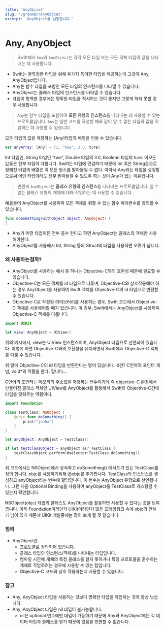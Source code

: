 ```yaml
---
title: 'AnyObjcet'
slug: '/grammar/AnyObjcet'
excerpt: 'AnyObjcet를 설명합니다.'
---
```


# Any, AnyObject

> Swift에서 `Any`와 `AnyObject`는 각각 모든 타입 또는 모든 객체 타입의 값을 나타내는 데 사용합니다.
> 
- Swift는 불특정한 타입을 위해 두가지 특이한 타입을 제공하는데 그것이 Any, AnyObject입니다.
- Any는 함수 타입을 포함한 모든 타입의 인스턴스를 나타낼 수 있습니다.
- AnyObject는 클래스 타입의 인스턴스를 나타낼 수 있습니다.
- 타입이 명백한 경우에는 명확한 타입을 적시하는 것이 좋지만 그렇게 하지 못할 경우 사용합니다.

> `Any`는 함수 타입을 포함하여 **모든 유형의 인스턴스**를 나타내는 데 사용할 수 있는 프로토콜입니다. `Any`는 일반 코드를 작성할 때와 같이 알 수 없는 타입의 값을 작업하는 데 사용할 수 있습니다.
> 

모든 타입의 값을 저장하는 [Any]타입의 배열을 만들 수 있습니다.

```swift
var anyArray: [Any] = [1, "tow", 3.0, ture]
```

Int 타입인, String 타입인 “two”, Double 타입의 3.0, Boolean 타입의 ture.
이모든 값들은 전부 타입이 다릅니다. Swift는 타입에 민감하기 때문에 Int 혹은 String등으로 정해진 타입의 배열은 이 모든 원소를 받아들일 수 없다. 따라서 Any라는 타입을 설정함으로써 어떤 타입이라도 전부 받아들일 수 있도록 하는 것이 Any가 있는 이유입니다.

> 반면에 `AnyObject`는 **클래스 유형의 인스턴스**를 나타내는 프로토콜입니다. 알 수 없는 클래스 유형의 개체에 대해 작업하는 데 사용할 수 있습니다.
> 

예를들어 AnyObject를 사용하여 모든 객체를 취할 수 있는 함수 매개변수를 정의할 수 있습니다. 

```swift
func doSomething(withObject object: AnyObject) {
}
```

- Any가 어떤 타입이든 전부 흡수 한다고 하면 AnyObject는 클래스의 객체만 사용해야한다.
- AnyObject를 사용해서 Int, String 등의 Struct의 타입을 사용하면 오류가 납니다.

### 왜 사용하는걸까?

- AnyObject를 사용하는 예시 중 하나는 Objective-C와의 호환성 때문에 필요할 수 있습니다.
- Objective-C는 모든 객체를 id 타입으로 다루며, Objective-C와 상호작용해야 하는 경우 AnyObject를 사용하여 Swift 객체를 Objective-C의 id 타입으로 변환할 수 있습니다.
- Objective-C로 작성된 라이브러리를 사용하는 경우, Swift 코드에서 Objective-C 객체를 사용해야할 때가 있습니다. 이 경우, Swift에서는 AnyObject를 사용하여 Objective-C 객체를 다룹니다.

```swift
import UIKit

let view: AnyObject = UIView()
```

위의 예시에서, view는 UIView 인스턴스이며, AnyObject 타입으로 선언되어 있습니다. 이렇게 하면 Objective-C와의 호환성을 유지하면서 Swift에서 Objective-C 객체를 다룰 수 있습니다.

위 말에 Objective-C의 id 타입을 반환한다는 말이 있습니다. id란? C언어의 포인터 개념, void*의 역활을 한다. 랍니다… 

C언어의 포인터는 메모리의 주소값을 저장하는 변수이기에 즉 objective-C 환경에서 만들어진 클래스 객체인 UIView를 AnyObject를 활용해서 Swift와 Objective-C간에 타입을 맞춰주는 역활이다.

```swift
import Foundation

class TestClass: NSObject {
	@objc func doSomething() {
		print("junha")
	}
}

let anyObject: AnyObject = TestClass()

if let testClassObject = anyObject as? TestClass {
	testClassObject.perform(#selector(TestClass.doSomething))
}
```

위 코드에서는 NSObject에서 상속하고 doSomething() 메서드가 있는 TestClass를 정의 합니다. objc를 사용하기위해 @objc를 추가합니다.
TestClass의 인스턴스를 생성하고 anyObject라는 변수에 할당합니다. 이 변수는 AnyObject 유형으로 선언됩니다. 그런 다음 Optional Binding을 사용하여 anyObject를 TestClass로 캐스팅할 수 있는지 확인합니다.

NSObject(objc) 타입의 클래스도 AnyObject를 활용하면 사용할 수 있다는 것을 보여줍니다. 아직 Foundation이라던가 UIKit이라던가 많은 프레임워크 속에 objc의 잔해가 남아 있기 때문에 UIKit 개발중에는 많이 보게 될 것 같습니다.

### 정리

- AnyObject란
    - 프로토콜로 정의되어 있습니다.
    - 클래스 타입의 인스턴스(객체)를 나타내는 타입입니다.
    - 컴파일 시간에 개체의 특정 클래스를 알지 못하거나 특정 프로토콜을 준수하는 개체로 작업하려는 경우에 사용할 수 있는 탑입니다.
    - Objective-C 코드와 상호 작용하는데 사용할 수 있습니다.

### 참고

- Any, AnyObject 타입을 사용하는 것보다 명확한 타입을 작업하는 것이 항상 낫습니다.
- Any, AnyObject 타입은 nil 대입이 불가능합니다.
    - nil은 optional 변수에만 대입이 가능하기 때문에 Any와 AnyObject에는 각 데이터 타입과 클래스를 받기 때문에 없음을 표현할 수 없습니다.